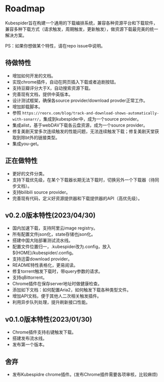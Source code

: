 # Roadmap
Kubespider旨在构建一个通用的下载编排系统，兼容各种资源平台和下载软件，兼容多种下载方式（请求触发，周期触发，更新触发），做资源下载最完美的统一解决方案。

PS：如果你想做某个特性，请在repo issue中说明。

## 待做特性
* 增加如何开发的文档。
* 实现chrome插件，自动在网页插入下载或者追剧按钮。
* 支持豆瓣评分大于X，自动搜索资源下载。
* 完善现有文档，提供中英版本。
* 设计测试框架，确保各source provider/download provder正常工作。
* 增加卸载脚本。
* 参照 `https://reorx.com/blog/track-and-download-shows-automatically-with-sonarr/`，集成到kubespider中，成为一个source provider。
* 集成alist，基于webDAV下载各云盘资源，成为一个source provider。
* 修复美剧天堂多次连续触发的性能问题，无法连续触发下载；修复美剧天堂获取到除bt外的链接类型。
* 集成you-get。

## 正在做特性
* 更好的文件分类。
* 支持下载优先级，在某个下载器长期无法下载时，切换另外一个下载器（待同步文档）。
* 支持bilibili source provider。
* 完善现有代码，定义好资源提供器和下载提供器的API（高优先级）。

## v0.2.0版本特性(2023/04/30)
* 国内加速下载，支持阿里云image registry。
* 所有配置文件json化，state存储也json化。
* 搭建中国大陆部署测试流水线。
* 配置文件位置归一，.kubespider改为.config，放入${HOME}/kubespider/.config。
* 支持迅雷download provider。
* README特性表格化，更易阅读。
* 修复torrent触发下载时，带query参数的请求。
* 支持qBittorrent。
* Chrome插件在保存server地址时做健康检查。
* 添加如下文档：如何配置Aria2，如何触发下载各种类型文件。
* 增加API文档，便于其他人二次相关触发插件。
* 利用异步队列处理，提升刷新接口性能。

## v0.1.0版本特性(2023/01/30)
* Chrome插件支持右键触发下载。
* 搭建发布流水线。
* 发布第一个版本。

## 舍弃
* 发布Kubespidre chrome插件。(发布Chrome插件需要各项审核，比较麻烦)
